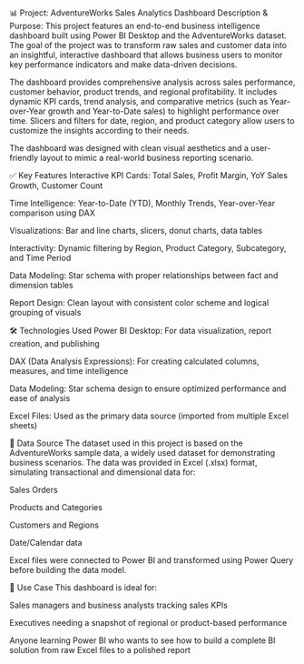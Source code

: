 📊 Project: AdventureWorks Sales Analytics Dashboard
Description & Purpose:
This project features an end-to-end business intelligence dashboard built using Power BI Desktop and the AdventureWorks dataset. The goal of the project was to transform raw sales and customer data into an insightful, interactive dashboard that allows business users to monitor key performance indicators and make data-driven decisions.

The dashboard provides comprehensive analysis across sales performance, customer behavior, product trends, and regional profitability. It includes dynamic KPI cards, trend analysis, and comparative metrics (such as Year-over-Year growth and Year-to-Date sales) to highlight performance over time. Slicers and filters for date, region, and product category allow users to customize the insights according to their needs.

The dashboard was designed with clean visual aesthetics and a user-friendly layout to mimic a real-world business reporting scenario.

✅ Key Features
Interactive KPI Cards: Total Sales, Profit Margin, YoY Sales Growth, Customer Count

Time Intelligence: Year-to-Date (YTD), Monthly Trends, Year-over-Year comparison using DAX

Visualizations: Bar and line charts, slicers, donut charts, data tables

Interactivity: Dynamic filtering by Region, Product Category, Subcategory, and Time Period

Data Modeling: Star schema with proper relationships between fact and dimension tables

Report Design: Clean layout with consistent color scheme and logical grouping of visuals

🛠️ Technologies Used
Power BI Desktop: For data visualization, report creation, and publishing

DAX (Data Analysis Expressions): For creating calculated columns, measures, and time intelligence

Data Modeling: Star schema design to ensure optimized performance and ease of analysis

Excel Files: Used as the primary data source (imported from multiple Excel sheets)

📁 Data Source
The dataset used in this project is based on the AdventureWorks sample data, a widely used dataset for demonstrating business scenarios. The data was provided in Excel (.xlsx) format, simulating transactional and dimensional data for:

Sales Orders

Products and Categories

Customers and Regions

Date/Calendar data

Excel files were connected to Power BI and transformed using Power Query before building the data model.

🎯 Use Case
This dashboard is ideal for:

Sales managers and business analysts tracking sales KPIs

Executives needing a snapshot of regional or product-based performance

Anyone learning Power BI who wants to see how to build a complete BI solution from raw Excel files to a polished report
